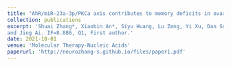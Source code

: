 ```yaml
---
title: "AhR/miR-23a-3p/PKCa axis contributes to memory deficits in ovariectomized and normal aging female mice."
collection: publications
excerpt: 'Shuai Zhang*, Xiaobin An*, Siyu Huang, Lu Zeng, Yi Xu, Dan Su, Yang Qu, Xin Tang, Jing Ma, Junkai Yang,
and Jing Ai. IF=8.886, Q1, First author.'
date: 2021-10-01
venue: 'Molecular Therapy-Nucleic Acids'
paperurl: 'http://neurozhang-s.github.io/files/paper1.pdf'
---
```

